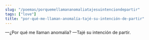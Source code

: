 ```yaml
---
slug: "/poemas/porquemellamananomaliatajesuintenciondepartir"
tags: ["love"]
title: "por-qué-me-llaman-anomalía-tajé-su-intención-de-partir"
---
```

—¿Por qué me llaman anomalía? —Tajé su intención de partir.